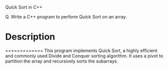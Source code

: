 Quick Sort in C++

Q. Write a C++ program to perform Quick Sort on an array.



# Description
=============
This program implements Quick Sort, a highly efficient and commonly used Divide and Conquer sorting algorithm. It uses a pivot to partition the array and recursively sorts the subarrays.
